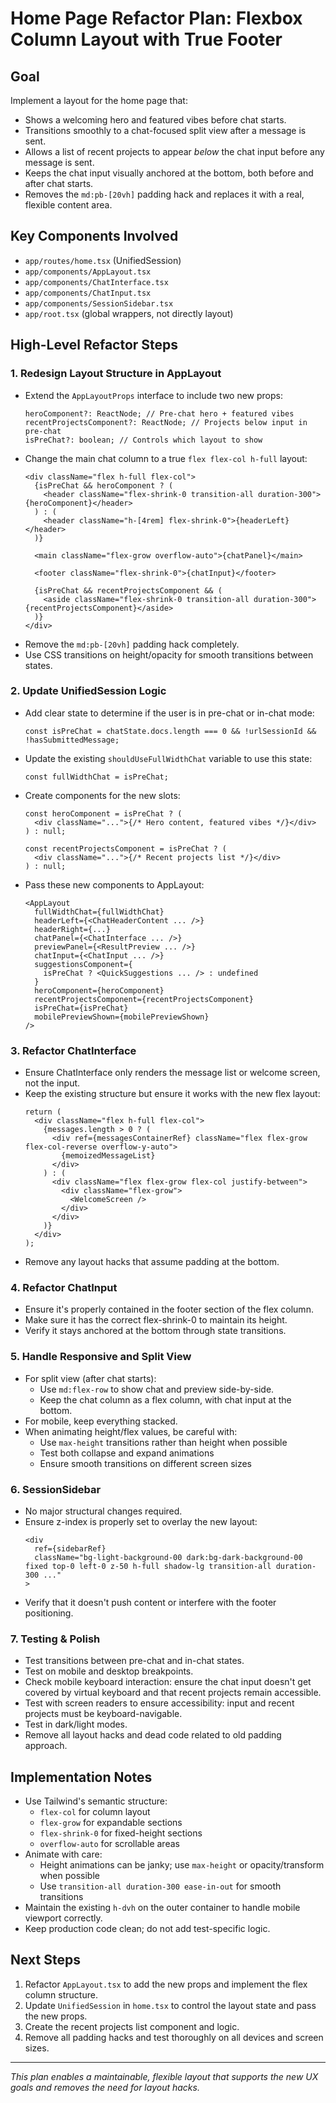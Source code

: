 # Home Page Refactor Plan: Flexbox Column Layout with True Footer

## Goal

Implement a layout for the home page that:

- Shows a welcoming hero and featured vibes before chat starts.
- Transitions smoothly to a chat-focused split view after a message is sent.
- Allows a list of recent projects to appear _below_ the chat input before any message is sent.
- Keeps the chat input visually anchored at the bottom, both before and after chat starts.
- Removes the `md:pb-[20vh]` padding hack and replaces it with a real, flexible content area.

## Key Components Involved

- `app/routes/home.tsx` (UnifiedSession)
- `app/components/AppLayout.tsx`
- `app/components/ChatInterface.tsx`
- `app/components/ChatInput.tsx`
- `app/components/SessionSidebar.tsx`
- `app/root.tsx` (global wrappers, not directly layout)

## High-Level Refactor Steps

### 1. **Redesign Layout Structure in AppLayout**

- Extend the `AppLayoutProps` interface to include two new props:
  ```tsx
  heroComponent?: ReactNode; // Pre-chat hero + featured vibes
  recentProjectsComponent?: ReactNode; // Projects below input in pre-chat
  isPreChat?: boolean; // Controls which layout to show
  ```
- Change the main chat column to a true `flex flex-col h-full` layout:
  ```tsx
  <div className="flex h-full flex-col">
    {isPreChat && heroComponent ? (
      <header className="flex-shrink-0 transition-all duration-300">{heroComponent}</header>
    ) : (
      <header className="h-[4rem] flex-shrink-0">{headerLeft}</header>
    )}

    <main className="flex-grow overflow-auto">{chatPanel}</main>

    <footer className="flex-shrink-0">{chatInput}</footer>

    {isPreChat && recentProjectsComponent && (
      <aside className="flex-shrink-0 transition-all duration-300">{recentProjectsComponent}</aside>
    )}
  </div>
  ```
- Remove the `md:pb-[20vh]` padding hack completely.
- Use CSS transitions on height/opacity for smooth transitions between states.

### 2. **Update UnifiedSession Logic**

- Add clear state to determine if the user is in pre-chat or in-chat mode:
  ```tsx
  const isPreChat = chatState.docs.length === 0 && !urlSessionId && !hasSubmittedMessage;
  ```
- Update the existing `shouldUseFullWidthChat` variable to use this state:
  ```tsx
  const fullWidthChat = isPreChat;
  ```
- Create components for the new slots:

  ```tsx
  const heroComponent = isPreChat ? (
    <div className="...">{/* Hero content, featured vibes */}</div>
  ) : null;

  const recentProjectsComponent = isPreChat ? (
    <div className="...">{/* Recent projects list */}</div>
  ) : null;
  ```

- Pass these new components to AppLayout:
  ```tsx
  <AppLayout
    fullWidthChat={fullWidthChat}
    headerLeft={<ChatHeaderContent ... />}
    headerRight={...}
    chatPanel={<ChatInterface ... />}
    previewPanel={<ResultPreview ... />}
    chatInput={<ChatInput ... />}
    suggestionsComponent={
      isPreChat ? <QuickSuggestions ... /> : undefined
    }
    heroComponent={heroComponent}
    recentProjectsComponent={recentProjectsComponent}
    isPreChat={isPreChat}
    mobilePreviewShown={mobilePreviewShown}
  />
  ```

### 3. **Refactor ChatInterface**

- Ensure ChatInterface only renders the message list or welcome screen, not the input.
- Keep the existing structure but ensure it works with the new flex layout:
  ```tsx
  return (
    <div className="flex h-full flex-col">
      {messages.length > 0 ? (
        <div ref={messagesContainerRef} className="flex flex-grow flex-col-reverse overflow-y-auto">
          {memoizedMessageList}
        </div>
      ) : (
        <div className="flex flex-grow flex-col justify-between">
          <div className="flex-grow">
            <WelcomeScreen />
          </div>
        </div>
      )}
    </div>
  );
  ```
- Remove any layout hacks that assume padding at the bottom.

### 4. **Refactor ChatInput**

- Ensure it's properly contained in the footer section of the flex column.
- Make sure it has the correct flex-shrink-0 to maintain its height.
- Verify it stays anchored at the bottom through state transitions.

### 5. **Handle Responsive and Split View**

- For split view (after chat starts):
  - Use `md:flex-row` to show chat and preview side-by-side.
  - Keep the chat column as a flex column, with chat input at the bottom.
- For mobile, keep everything stacked.
- When animating height/flex values, be careful with:
  - Use `max-height` transitions rather than height when possible
  - Test both collapse and expand animations
  - Ensure smooth transitions on different screen sizes

### 6. **SessionSidebar**

- No major structural changes required.
- Ensure z-index is properly set to overlay the new layout:
  ```tsx
  <div
    ref={sidebarRef}
    className="bg-light-background-00 dark:bg-dark-background-00 fixed top-0 left-0 z-50 h-full shadow-lg transition-all duration-300 ..."
  >
  ```
- Verify that it doesn't push content or interfere with the footer positioning.

### 7. **Testing & Polish**

- Test transitions between pre-chat and in-chat states.
- Test on mobile and desktop breakpoints.
- Check mobile keyboard interaction: ensure the chat input doesn't get covered by virtual keyboard and that recent projects remain accessible.
- Test with screen readers to ensure accessibility: input and recent projects must be keyboard-navigable.
- Test in dark/light modes.
- Remove all layout hacks and dead code related to old padding approach.

## Implementation Notes

- Use Tailwind's semantic structure:
  - `flex-col` for column layout
  - `flex-grow` for expandable sections
  - `flex-shrink-0` for fixed-height sections
  - `overflow-auto` for scrollable areas
- Animate with care:
  - Height animations can be janky; use `max-height` or opacity/transform when possible
  - Use `transition-all duration-300 ease-in-out` for smooth transitions
- Maintain the existing `h-dvh` on the outer container to handle mobile viewport correctly.
- Keep production code clean; do not add test-specific logic.

## Next Steps

1. Refactor `AppLayout.tsx` to add the new props and implement the flex column structure.
2. Update `UnifiedSession` in `home.tsx` to control the layout state and pass the new props.
3. Create the recent projects list component and logic.
4. Remove all padding hacks and test thoroughly on all devices and screen sizes.

---

_This plan enables a maintainable, flexible layout that supports the new UX goals and removes the need for layout hacks._
